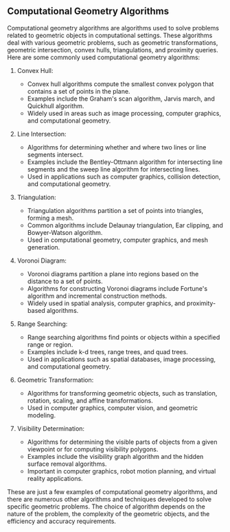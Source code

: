 ## Computational Geometry Algorithms

Computational geometry algorithms are algorithms used to solve problems related to geometric objects in computational settings. These algorithms deal with various geometric problems, such as geometric transformations, geometric intersection, convex hulls, triangulations, and proximity queries. Here are some commonly used computational geometry algorithms:

1. Convex Hull:

   - Convex hull algorithms compute the smallest convex polygon that contains a set of points in the plane.
   - Examples include the Graham's scan algorithm, Jarvis march, and Quickhull algorithm.
   - Widely used in areas such as image processing, computer graphics, and computational geometry.

2. Line Intersection:

   - Algorithms for determining whether and where two lines or line segments intersect.
   - Examples include the Bentley-Ottmann algorithm for intersecting line segments and the sweep line algorithm for intersecting lines.
   - Used in applications such as computer graphics, collision detection, and computational geometry.

3. Triangulation:

   - Triangulation algorithms partition a set of points into triangles, forming a mesh.
   - Common algorithms include Delaunay triangulation, Ear clipping, and Bowyer-Watson algorithm.
   - Used in computational geometry, computer graphics, and mesh generation.

4. Voronoi Diagram:

   - Voronoi diagrams partition a plane into regions based on the distance to a set of points.
   - Algorithms for constructing Voronoi diagrams include Fortune's algorithm and incremental construction methods.
   - Widely used in spatial analysis, computer graphics, and proximity-based algorithms.

5. Range Searching:

   - Range searching algorithms find points or objects within a specified range or region.
   - Examples include k-d trees, range trees, and quad trees.
   - Used in applications such as spatial databases, image processing, and computational geometry.

6. Geometric Transformation:

   - Algorithms for transforming geometric objects, such as translation, rotation, scaling, and affine transformations.
   - Used in computer graphics, computer vision, and geometric modeling.

7. Visibility Determination:
   - Algorithms for determining the visible parts of objects from a given viewpoint or for computing visibility polygons.
   - Examples include the visibility graph algorithm and the hidden surface removal algorithms.
   - Important in computer graphics, robot motion planning, and virtual reality applications.

These are just a few examples of computational geometry algorithms, and there are numerous other algorithms and techniques developed to solve specific geometric problems. The choice of algorithm depends on the nature of the problem, the complexity of the geometric objects, and the efficiency and accuracy requirements.
